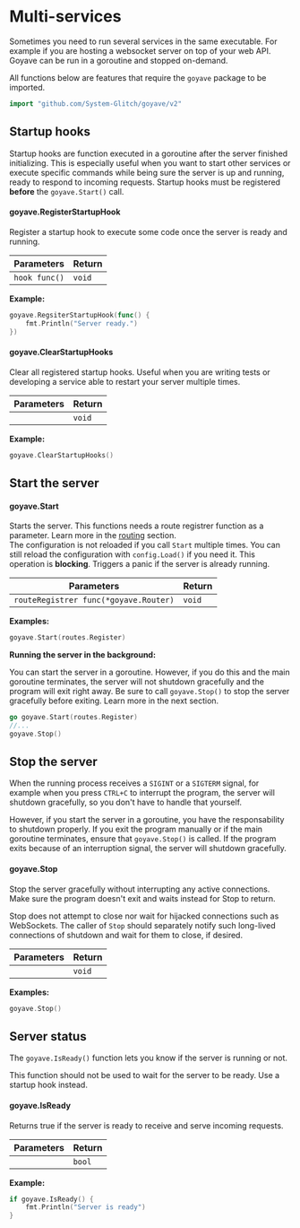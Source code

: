 # Multi-services

Sometimes you need to run several services in the same executable. For example if you are hosting a websocket server on top of your web API. Goyave can be run in a goroutine and stopped on-demand.

All functions below are features that require the `goyave` package to be imported.

``` go
import "github.com/System-Glitch/goyave/v2"
```

## Startup hooks

Startup hooks are function executed in a goroutine after the server finished initializing. This is especially useful when you want to start other services or execute specific commands while being sure the server is up and running, ready to respond to incoming requests. Startup hooks must be registered **before** the `goyave.Start()` call.

#### goyave.RegisterStartupHook

Register a startup hook to execute some code once the server is ready and running.

| Parameters    | Return                 |
| ------------- | ---------------------- |
| `hook func()` | `void`                 |

**Example:**
``` go
goyave.RegsiterStartupHook(func() {
    fmt.Println("Server ready.")
})
```

#### goyave.ClearStartupHooks

Clear all registered startup hooks. Useful when you are writing tests or developing a service able to restart your server multiple times.

| Parameters | Return |
|------------|--------|
|            | `void` |

**Example:**
``` go
goyave.ClearStartupHooks()
```

## Start the server

#### goyave.Start

Starts the server. This functions needs a route registrer function as a parameter. Learn more in the [routing](../basics/routing) section.  
The configuration is not reloaded if you call `Start` multiple times. You can still reload the configuration with `config.Load()` if you need it.
This operation is **blocking**. Triggers a panic if the server is already running.

| Parameters                            | Return |
|---------------------------------------|--------|
| `routeRegistrer func(*goyave.Router)` | `void` |

**Examples:**
``` go
goyave.Start(routes.Register)
```

**Running the server in the background:**

You can start the server in a goroutine. However, if you do this and the main goroutine terminates, the server will not shutdown gracefully and the program will exit right away. Be sure to call `goyave.Stop()` to stop the server gracefully before exiting. Learn more in the next section.
``` go
go goyave.Start(routes.Register)
//...
goyave.Stop()
```

## Stop the server

When the running process receives a `SIGINT` or a `SIGTERM` signal, for example when you press `CTRL+C` to interrupt the program, the server will shutdown gracefully, so you don't have to handle that yourself.

However, if you start the server in a goroutine, you have the responsability to shutdown properly. If you exit the program manually or if the main goroutine terminates, ensure that `goyave.Stop()` is called. If the program exits because of an interruption signal, the server will shutdown gracefully.

#### goyave.Stop

Stop the server gracefully without interrupting any active connections. Make sure the program doesn't exit and waits instead for Stop to return.

Stop does not attempt to close nor wait for hijacked connections such as WebSockets. The caller of `Stop` should separately notify such long-lived connections of shutdown and wait for them to close, if desired.

| Parameters | Return |
|------------|--------|
|            | `void` |

**Examples:**
``` go
goyave.Stop()
```

## Server status

The `goyave.IsReady()` function lets you know if the server is running or not.

This function should not be used to wait for the server to be ready. Use a startup hook instead.

#### goyave.IsReady

Returns true if the server is ready to receive and serve incoming requests.

| Parameters | Return |
|------------|--------|
|            | `bool` |

**Example:**
``` go
if goyave.IsReady() {
    fmt.Println("Server is ready")
}
```
